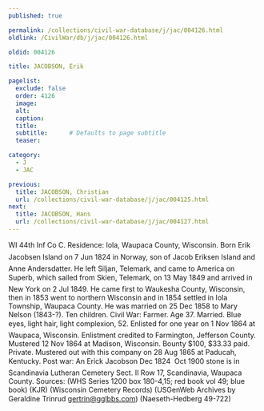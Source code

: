 ```yaml
---
published: true

permalink: /collections/civil-war-database/j/jac/004126.html
oldlink: /CivilWar/db/j/jac/004126.html

oldid: 004126

title: JACOBSON, Erik

pagelist:
  exclude: false
  order: 4126
  image: 
  alt:
  caption:
  title:
  subtitle:      # Defaults to page subtitle
  teaser:

category: 
  - J 
  - JAC

previous:
  title: JACOBSON, Christian
  url: /collections/civil-war-database/j/jac/004125.html  
next:
  title: JACOBSON, Hans
  url: /collections/civil-war-database/j/jac/004127.html   
---
```

WI 44th Inf Co C. Residence: Iola, Waupaca County, Wisconsin. Born &#147;Erik Jacobsen Island&#148; on 7 Jun 1824 in Norway, son of Jacob Eriksen Island and Anne Andersdatter. He left Siljan, Telemark, and came to America on &#147;Superb&#148;, which sailed from Skien, Telemark, on 13 May 1849 and arrived in New York on 2 Jul 1849. He came first to Waukesha County, Wisconsin, then in 1853 went to northern Wisconsin and in 1854 settled in Iola Township, Waupaca County. He was married on 25 Dec 1858 to Mary Nelson (1843-?). Ten children. Civil War: Farmer. Age 37. Married. Blue eyes, light hair, light complexion, 5&#146;2&#148;. Enlisted for one year on 1 Nov 1864 at Waupaca, Wisconsin. Enlistment credited to Farmington, Jefferson County. Mustered 12 Nov 1864 at Madison, Wisconsin. Bounty $100, $33.33 paid. Private. Mustered out with this company on 28 Aug 1865 at Paducah, Kentucky. Post war: An &#147;Erick Jacobson Dec 1824 &#150; Oct 1900&#148; stone is in Scandinavia Lutheran Cemetery Sect. II Row 17, Scandinavia, Waupaca County. Sources: (WHS Series 1200 box 180-4,15; red book vol 49; blue book) (KJR) (Wisconsin Cemetery Records) (USGenWeb Archives by Geraldine Trinrud [gertrin@gglbbs.com](mailto:gertrin@gglbbs.com)) (Naeseth-Hedberg &#146;49-722)
